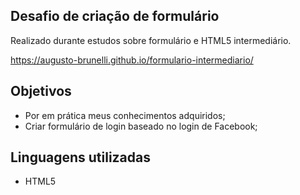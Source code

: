 ## Desafio de criação de formulário
Realizado durante estudos sobre formulário e HTML5 intermediário.

https://augusto-brunelli.github.io/formulario-intermediario/

## Objetivos
- Por em prática meus conhecimentos adquiridos;
- Criar formulário de login baseado no login de Facebook;

## Linguagens utilizadas
- HTML5
